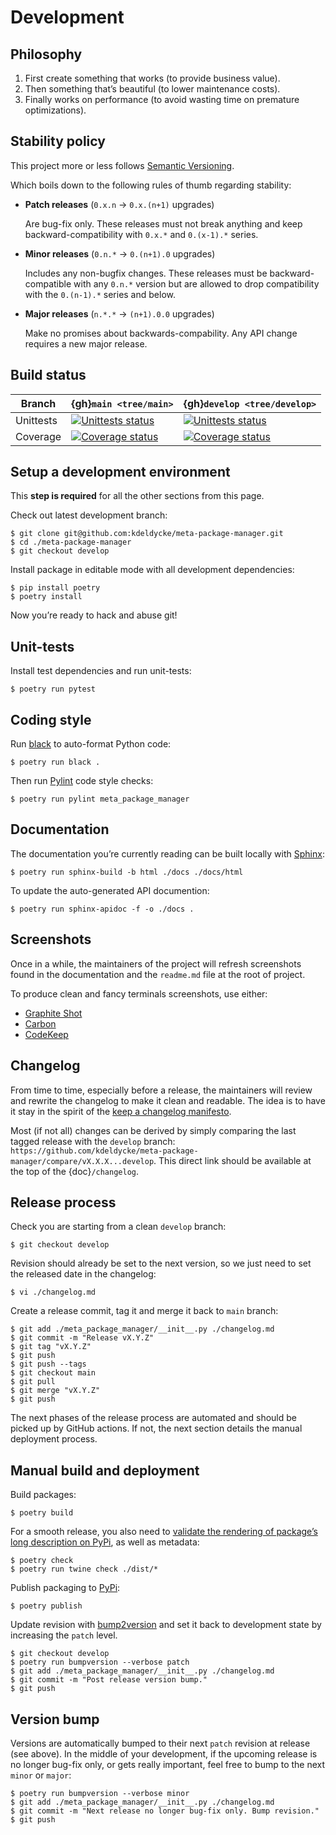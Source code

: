 # Development

## Philosophy

1.  First create something that works (to provide business value).
2.  Then something that’s beautiful (to lower maintenance costs).
3.  Finally works on performance (to avoid wasting time on premature
    optimizations).

## Stability policy

This project more or less follows [Semantic Versioning](https://semver.org/).

Which boils down to the following rules of thumb regarding stability:

- **Patch releases** (`0.x.n` → `0.x.(n+1)` upgrades)

  Are bug-fix only. These releases must not break anything and keep
  backward-compatibility with `0.x.*` and `0.(x-1).*` series.

- **Minor releases** (`0.n.*` → `0.(n+1).0` upgrades)

  Includes any non-bugfix changes. These releases must be backward-compatible
  with any `0.n.*` version but are allowed to drop compatibility with the
  `0.(n-1).*` series and below.

- **Major releases** (`n.*.*` → `(n+1).0.0` upgrades)

  Make no promises about backwards-compability. Any API change requires a new
  major release.

## Build status

| Branch    | {gh}`main <tree/main>`                                                                                                                                                                                                          | {gh}`develop <tree/develop>`                                                                                                                                                                                                          |
|-----------|---------------------------------------------------------------------------------------------------------------------------------------------------------------------------------------------------------------------------------|---------------------------------------------------------------------------------------------------------------------------------------------------------------------------------------------------------------------------------------|
| Unittests | [![Unittests status](https://github.com/kdeldycke/meta-package-manager/actions/workflows/tests.yaml/badge.svg?branch=main)](https://github.com/kdeldycke/meta-package-manager/actions/workflows/tests.yaml?query=branch%3Amain) | [![Unittests status](https://github.com/kdeldycke/meta-package-manager/actions/workflows/tests.yaml/badge.svg?branch=develop)](https://github.com/kdeldycke/meta-package-manager/actions/workflows/tests.yaml?query=branch%3Adevelop) |
| Coverage  | [![Coverage status](https://codecov.io/gh/kdeldycke/meta-package-manager/branch/main/graph/badge.svg)](https://codecov.io/gh/kdeldycke/meta-package-manager/branch/main)                                                        | [![Coverage status](https://codecov.io/gh/kdeldycke/meta-package-manager/branch/develop/graph/badge.svg)](https://codecov.io/gh/kdeldycke/meta-package-manager/branch/develop)                                                        |

## Setup a development environment

This **step is required** for all the other sections from this page.

Check out latest development branch:

``` shell-session
$ git clone git@github.com:kdeldycke/meta-package-manager.git
$ cd ./meta-package-manager
$ git checkout develop
```

Install package in editable mode with all development dependencies:

``` shell-session
$ pip install poetry
$ poetry install
```

Now you’re ready to hack and abuse git!

## Unit-tests

Install test dependencies and run unit-tests:

``` shell-session
$ poetry run pytest
```

## Coding style

Run [black](https://github.com/psf/black) to auto-format Python code:

``` shell-session
$ poetry run black .
```

Then run [Pylint](https://docs.pylint.org) code style checks:

``` shell-session
$ poetry run pylint meta_package_manager
```

## Documentation

The documentation you’re currently reading can be built locally with
[Sphinx](https://www.sphinx-doc.org):

``` shell-session
$ poetry run sphinx-build -b html ./docs ./docs/html
```

To update the auto-generated API documention:

``` shell-session
$ poetry run sphinx-apidoc -f -o ./docs .
```

## Screenshots

Once in a while, the maintainers of the project will refresh screenshots found
in the documentation and the `readme.md` file at the root of project.

To produce clean and fancy terminals screenshots, use either:

- [Graphite Shot](https://graphite-shot.now.sh)
- [Carbon](https://github.com/carbon-app/carbon)
- [CodeKeep](https://codekeep.io/screenshot)

## Changelog

From time to time, especially before a release, the maintainers will review and
rewrite the changelog to make it clean and readable. The idea is to have it
stay in the spirit of the [keep a changelog
manifesto](https://keepachangelog.com).

Most (if not all) changes can be derived by simply comparing the last tagged
release with the `develop` branch:
`https://github.com/kdeldycke/meta-package-manager/compare/vX.X.X...develop`.
This direct link should be available at the top of the {doc}`/changelog`.

## Release process

Check you are starting from a clean `develop` branch:

``` shell-session
$ git checkout develop
```

Revision should already be set to the next version, so we just need to set the
released date in the changelog:

``` shell-session
$ vi ./changelog.md
```

Create a release commit, tag it and merge it back to `main` branch:

``` shell-session
$ git add ./meta_package_manager/__init__.py ./changelog.md
$ git commit -m "Release vX.Y.Z"
$ git tag "vX.Y.Z"
$ git push
$ git push --tags
$ git checkout main
$ git pull
$ git merge "vX.Y.Z"
$ git push
```

The next phases of the release process are automated and should be picked up by
GitHub actions. If not, the next section details the manual deployment process.

## Manual build and deployment

Build packages:

``` shell-session
$ poetry build
```

For a smooth release, you also need to [validate the rendering of package’s
long description on
PyPi](https://packaging.python.org/guides/making-a-pypi-friendly-readme/#validating-restructuredtext-markup),
as well as metadata:

``` shell-session
$ poetry check
$ poetry run twine check ./dist/*
```

Publish packaging to [PyPi](https://pypi.python.org):

``` shell-session
$ poetry publish
```

Update revision with [bump2version](https://github.com/c4urself/bump2version)
and set it back to development state by increasing the `patch` level.

``` shell-session
$ git checkout develop
$ poetry run bumpversion --verbose patch
$ git add ./meta_package_manager/__init__.py ./changelog.md
$ git commit -m "Post release version bump."
$ git push
```

## Version bump

Versions are automatically bumped to their next `patch` revision at release
(see above). In the middle of your development, if the upcoming release is no
longer bug-fix only, or gets really important, feel free to bump to the next
`minor` or `major`:

``` shell-session
$ poetry run bumpversion --verbose minor
$ git add ./meta_package_manager/__init__.py ./changelog.md
$ git commit -m "Next release no longer bug-fix only. Bump revision."
$ git push
```
